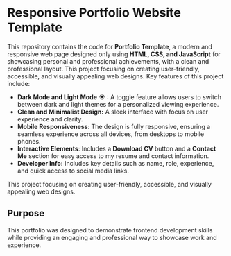 # Responsive Portfolio Website Template

This repository contains the code for **Portfolio Template**, a modern and responsive web page designed only using **HTML, CSS, and JavaScript** for showcasing personal and professional achievements, with a clean and professional layout. This project focusing on creating user-friendly, accessible, and visually appealing web designs. Key features of this project include:

- **Dark Mode and Light Mode** ☀ : A toggle feature allows users to switch between dark and light themes for a personalized viewing experience.
- **Clean and Minimalist Design:** A sleek interface with focus on user experience and clarity. 
- **Mobile Responsiveness**: The design is fully responsive, ensuring a seamless experience across all devices, from desktops to mobile phones.
- **Interactive Elements**: Includes a **Download CV** button and a **Contact Me** section for easy access to my resume and contact information.
- **Developer Info:** Includes key details such as name, role, experience, and quick access to social media links. 

This project focusing on creating user-friendly, accessible, and visually appealing web designs.

## Purpose  
This portfolio was designed to demonstrate frontend development skills while providing an engaging and professional way to showcase work and experience.
